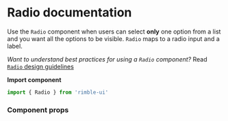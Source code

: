 # Radio documentation
Use the `Radio` component when users can select **only** one option from a list and you want all the options to be visible. `Radio` maps to a radio input and a label.

_Want to understand best practices for using a `Radio` component?_ Read [`Radio` design guidelines](https://consensys.github.io/rimble-ui/?path=/story/radio--buttons--design--guidelines)

**Import component**

```jsx
import { Radio } from 'rimble-ui'
```
<!-- STORY -->

### Component props
